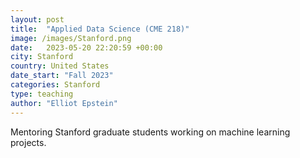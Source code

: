 ```yaml
---
layout: post
title:  "Applied Data Science (CME 218)"
image: /images/Stanford.png
date:   2023-05-20 22:20:59 +00:00
city: Stanford
country: United States
date_start: "Fall 2023"
categories: Stanford
type: teaching
author: "Elliot Epstein"
---
```


Mentoring Stanford graduate students working on machine learning projects.
